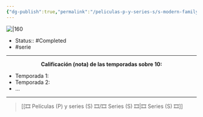 ```yaml
---
{"dg-publish":true,"permalink":"/peliculas-p-y-series-s/s-modern-family/"}
---
```



![|160](https://m.media-amazon.com/images/M/MV5BNzRhNWIxYTEtYjc2NS00YWFlLWFhOGEtMDZiMWM1M2RkNDkyXkEyXkFqcGdeQXVyNjc0MjkzNjc@._V1_SX300.jpg)

- Status:: #Completed 
- #serie 

---

**<center>Calificación (nota) de las temporadas sobre 10:</center>**

- Temporada 1: 
- Temporada 2: 
- ...

---

> [[🎞️ Películas (P) y series (S) 🎞️/🎞️ Series (S) 🎞️\|🎞️ Series (S) 🎞️]]